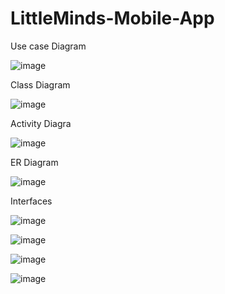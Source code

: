 # LittleMinds-Mobile-App

Use case Diagram

![image](https://user-images.githubusercontent.com/69201980/140888696-a07ef5b5-3d71-4733-bb6f-a2091323cd2e.png)

Class Diagram

![image](https://user-images.githubusercontent.com/69201980/140888760-b9746f48-63fd-4c4f-afab-c4cb3653a3a7.png)

Activity Diagra

![image](https://user-images.githubusercontent.com/69201980/141431931-e87552d0-699d-4a94-9a79-c5ff40fd108f.png)

ER Diagram

![image](https://user-images.githubusercontent.com/69201980/141431992-853f0aa9-7391-4b06-976a-d90c1831aaa8.png)

Interfaces

![image](https://user-images.githubusercontent.com/69201980/142454363-3db175af-d47b-4ecd-9ce1-deaa3a3b0d2e.png)

![image](https://user-images.githubusercontent.com/69201980/142454405-b7e0ddc1-a2f8-4e54-84e4-920bd43161ae.png)

![image](https://user-images.githubusercontent.com/69201980/142991236-4579335a-8245-46a7-bbd7-f729224d4317.png)

![image](https://user-images.githubusercontent.com/69201980/142991272-fb501b7d-f925-4059-8b19-9ce6c086ee67.png)



